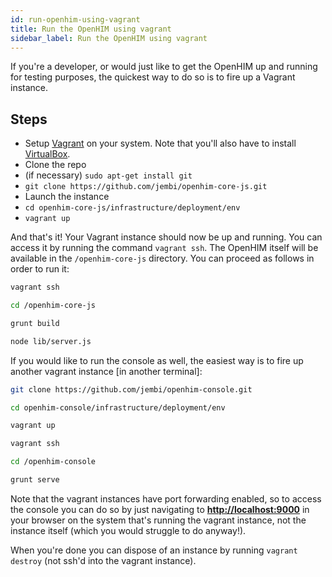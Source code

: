 ```yaml
---
id: run-openhim-using-vagrant
title: Run the OpenHIM using vagrant
sidebar_label: Run the OpenHIM using vagrant
---
```


If you're a developer, or would just like to get the OpenHIM up and running for testing purposes, the quickest way to do so is to fire up a Vagrant instance.

## Steps

- Setup [Vagrant](https://www.vagrantup.com/) on your system. Note that you'll also have to install [VirtualBox](https://www.virtualbox.org/).
- Clone the repo
- (if necessary) `sudo apt-get install git`
- `git clone https://github.com/jembi/openhim-core-js.git`
- Launch the instance
- `cd openhim-core-js/infrastructure/deployment/env`
- `vagrant up`

And that's it! Your Vagrant instance should now be up and running. You can access it by running the command `vagrant ssh`. The OpenHIM itself will be available in the `/openhim-core-js` directory. You can proceed as follows in order to run it:

```sh
vagrant ssh

cd /openhim-core-js

grunt build

node lib/server.js
```

If you would like to run the console as well, the easiest way is to fire up another vagrant instance [in another terminal]:

```sh
git clone https://github.com/jembi/openhim-console.git

cd openhim-console/infrastructure/deployment/env

vagrant up

vagrant ssh

cd /openhim-console

grunt serve
```

Note that the vagrant instances have port forwarding enabled, so to access the console you can do so by just navigating to **<http://localhost:9000>** in your browser on the system that's running the vagrant instance, not the instance itself (which you would struggle to do anyway!).

When you're done you can dispose of an instance by running `vagrant destroy` (not ssh'd into the vagrant instance).
